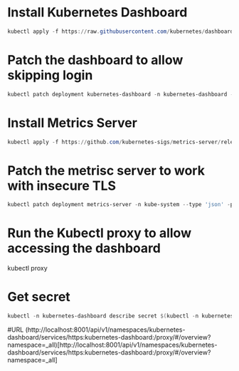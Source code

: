# Install Kubernetes Dashboard
```powershell
kubectl apply -f https://raw.githubusercontent.com/kubernetes/dashboard/v2.2.0/aio/deploy/recommended.yaml
```

# Patch the dashboard to allow skipping login
```powershell
kubectl patch deployment kubernetes-dashboard -n kubernetes-dashboard --type 'json' -p '[{"op": "add", "path": "/spec/template/spec/containers/0/args/-", "value": "--enable-skip-login"}]'
```

# Install Metrics Server
```powershell
kubectl apply -f https://github.com/kubernetes-sigs/metrics-server/releases/download/v0.4.2/components.yaml
```

# Patch the metrisc server to work with insecure TLS
```powershell
kubectl patch deployment metrics-server -n kube-system --type 'json' -p '[{"op": "add", "path": "/spec/template/spec/containers/0/args/-", "value": "--kubelet-insecure-tls"}]'
```

# Run the Kubectl proxy to allow accessing the dashboard
kubectl proxy

# Get secret
```powershell
kubectl -n kubernetes-dashboard describe secret $(kubectl -n kubernetes-dashboard get secret | grep admin-user | awk '{print $1}')
```

#URL
(http://localhost:8001/api/v1/namespaces/kubernetes-dashboard/services/https:kubernetes-dashboard:/proxy/#/overview?namespace=_all)[http://localhost:8001/api/v1/namespaces/kubernetes-dashboard/services/https:kubernetes-dashboard:/proxy/#/overview?namespace=_all]
